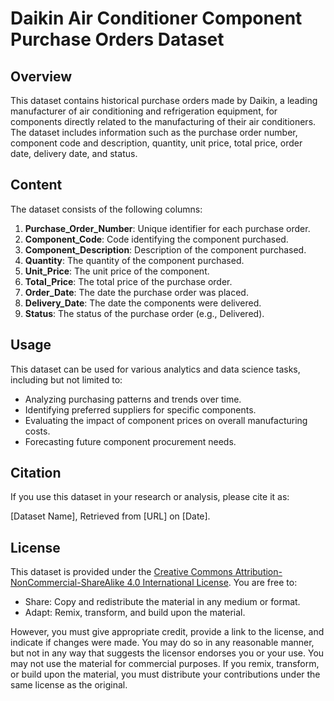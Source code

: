 # Daikin Air Conditioner Component Purchase Orders Dataset

## Overview

This dataset contains historical purchase orders made by Daikin, a leading manufacturer of air conditioning and refrigeration equipment, for components directly related to the manufacturing of their air conditioners. The dataset includes information such as the purchase order number, component code and description, quantity, unit price, total price, order date, delivery date, and status.

## Content

The dataset consists of the following columns:

1. **Purchase_Order_Number**: Unique identifier for each purchase order.
2. **Component_Code**: Code identifying the component purchased.
3. **Component_Description**: Description of the component purchased.
4. **Quantity**: The quantity of the component purchased.
5. **Unit_Price**: The unit price of the component.
6. **Total_Price**: The total price of the purchase order.
7. **Order_Date**: The date the purchase order was placed.
8. **Delivery_Date**: The date the components were delivered.
9. **Status**: The status of the purchase order (e.g., Delivered).

## Usage

This dataset can be used for various analytics and data science tasks, including but not limited to:

- Analyzing purchasing patterns and trends over time.
- Identifying preferred suppliers for specific components.
- Evaluating the impact of component prices on overall manufacturing costs.
- Forecasting future component procurement needs.

## Citation

If you use this dataset in your research or analysis, please cite it as:

[Dataset Name], Retrieved from [URL] on [Date].

## License

This dataset is provided under the [Creative Commons Attribution-NonCommercial-ShareAlike 4.0 International License](https://creativecommons.org/licenses/by-nc-sa/4.0/). You are free to:

- Share: Copy and redistribute the material in any medium or format.
- Adapt: Remix, transform, and build upon the material.

However, you must give appropriate credit, provide a link to the license, and indicate if changes were made. You may do so in any reasonable manner, but not in any way that suggests the licensor endorses you or your use. You may not use the material for commercial purposes. If you remix, transform, or build upon the material, you must distribute your contributions under the same license as the original.

